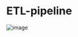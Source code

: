 # ETL-pipeline
![image](https://github.com/user-attachments/assets/b1c52696-fefc-4f2f-b2ce-d04128eac9b9)
